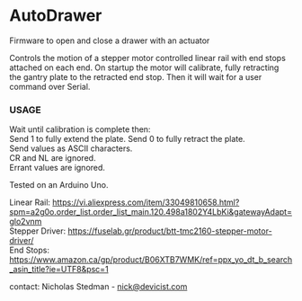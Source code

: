# AutoDrawer

Firmware to open and close a drawer with an actuator

Controls the motion of a stepper motor controlled linear rail
with end stops attached on each end.
On startup the motor will calibrate, fully retracting the gantry plate
to the retracted end stop. Then it will wait for a user command over Serial.

### USAGE

Wait until calibration is complete then:  
Send 1 to fully extend the plate. Send 0 to fully retract the plate.  
Send values as ASCII characters.  
CR and NL are ignored.  
Errant values are ignored.

Tested on an Arduino Uno.

Linear Rail: https://vi.aliexpress.com/item/33049810658.html?spm=a2g0o.order_list.order_list_main.120.498a1802Y4LbKi&gatewayAdapt=glo2vnm  
Stepper Driver: https://fuselab.gr/product/btt-tmc2160-stepper-motor-driver/  
End Stops: https://www.amazon.ca/gp/product/B06XTB7WMK/ref=ppx_yo_dt_b_search_asin_title?ie=UTF8&psc=1

contact: Nicholas Stedman - nick@devicist.com

